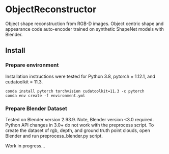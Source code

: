 # ObjectReconstructor

Object shape reconstruction from RGB-D images. Object centric shape and appearance code auto-encoder trained on synthetic ShapeNet models with Blender.

## Install
### Prepare environment

Installation instructions were tested for Python 3.8, pytorch = 1.12.1, and cudatoolkit = 11.3.

```
conda install pytorch torchvision cudatoolkit=11.3 -c pytorch
conda env create -f environment.yml
```

### Prepare Blender Dataset
Tested on Blender version 2.93.9. Note, Blender version <3.0 required. Python API changes in 3.0+ do not work with the preprocess script.   To create the dataset of rgb, depth, and ground truth point clouds, open Blender and run preprocess_blender.py script. 

Work in progress...
